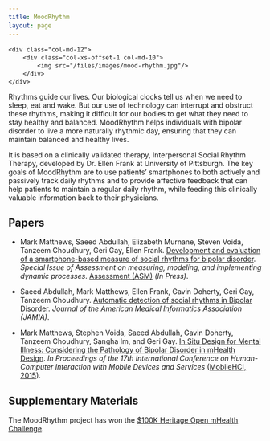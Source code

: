 ```yaml
---
title: MoodRhythm
layout: page
---
```



<div class="row">

    <div class="col-md-12">
        <div class="col-xs-offset-1 col-md-10">
            <img src="/files/images/mood-rhythm.jpg"/>
        </div>
    </div>
</div>



Rhythms guide our lives. Our biological clocks tell us when we need to sleep,
eat and wake. But our use of technology can interrupt and obstruct these rhythms,
making it difficult for our bodies to get what they need to stay healthy and
balanced. MoodRhythm helps individuals with bipolar disorder to live a more
naturally rhythmic day, ensuring that they can maintain balanced and healthy
lives.

It is based on a clinically validated therapy, Interpersonal Social
Rhythm Therapy, developed by Dr. Ellen Frank at University of Pittsburgh. The
key goals of MoodRhythm are to use patients’ smartphones to both actively and
passively track daily rhythms and to provide affective feedback that can help
patients to maintain a regular daily rhythm, while feeding this clinically
valuable information back to their physicians.

## Papers ##

* Mark Matthews, Saeed Abdullah, Elizabeth Murnane, Steven Voida, Tanzeem Choudhury, Geri Gay, Ellen Frank. <a href="#">Development and evaluation of a smartphone-based measure of social rhythms for bipolar disorder</a>. <em>Special Issue of Assessment on measuring, modeling, and implementing dynamic processes</em>. <a href="https://us.sagepub.com/en-us/nam/assessment/journal201629">Assessment (ASM)</a> <em>(In Press)</em>.

* Saeed Abdullah, Mark Matthews, Ellen Frank, Gavin Doherty, Geri Gay, Tanzeem Choudhury. <a href="http://dx.doi.org/10.1093/jamia/ocv200"> Automatic detection of social rhythms in Bipolar Disorder</a>. <em>Journal of the American Medical Informatics Association (JAMIA)</em>.

* Mark Matthews, Stephen Voida, Saeed Abdullah, Gavin Doherty, Tanzeem Choudhury, Sangha Im, and Geri Gay. <a href="https://dl.acm.org/citation.cfm?id=2785866">In Situ Design for Mental Illness: Considering the Pathology of Bipolar Disorder in mHealth Design</a>. <em>In Proceedings of the 17th International Conference on Human-Computer Interaction with Mobile Devices and Services</em> (<a href="http://mobilehci.acm.org/2015/">MobileHCI, 2015</a>).


## Supplementary Materials ##

The MoodRhythm project has won the [$100K Heritage Open mHealth
Challenge][heritage-winner].

[heritage-winner]: http://openmhealth.org/we-have-a-winner/

